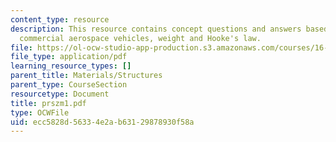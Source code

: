 ```yaml
---
content_type: resource
description: This resource contains concept questions and answers based on designing
  commercial aerospace vehicles, weight and Hooke's law.
file: https://ol-ocw-studio-app-production.s3.amazonaws.com/courses/16-01-unified-engineering-i-ii-iii-iv-fall-2005-spring-2006/ecc5828d56334e2ab63129878930f58a_prszm1.pdf
file_type: application/pdf
learning_resource_types: []
parent_title: Materials/Structures
parent_type: CourseSection
resourcetype: Document
title: prszm1.pdf
type: OCWFile
uid: ecc5828d-5633-4e2a-b631-29878930f58a
---
```

